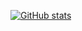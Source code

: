 

[![GitHub stats](https://github-readme-stats.vercel.app/api?username=JakeJMattson&hide=prs,issues&count_private=true&show_icons=true&theme=react)](https://github.com/jakejmattson/)
